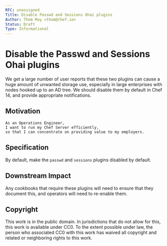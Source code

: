 ```yaml
---
RFC: unassigned
Title: Disable Passwd and Sessions Ohai plugins
Author: Thom May <thom@chef.io>
Status: Draft
Type: Informational
---
```


# Disable the Passwd and Sessions Ohai plugins

We get a large number of user reports that these two plugins can cause a
huge amount of unwanted storage use, especially in large enterprises
with nodes hooked up to an AD tree. We should disable them by default
in Chef 14, and provide appropriate notifications.

## Motivation

    As an Operations Engineer,
    I want to run my Chef Server efficiently,
    so that I can concentrate on providing value to my employers.

## Specification

By default, make the `passwd` and `sessions` plugins disabled by
default.

## Downstream Impact

Any cookbooks that require these plugins will need to ensure that they
document this, and operators will need to re-enable them.

## Copyright

This work is in the public domain. In jurisdictions that do not allow for this,
this work is available under CC0. To the extent possible under law, the person
who associated CC0 with this work has waived all copyright and related or
neighboring rights to this work.
